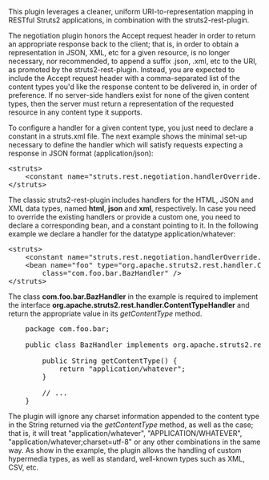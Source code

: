 This plugin leverages a cleaner, uniform URI-to-representation mapping in RESTful Struts2 applications, in combination with the struts2-rest-plugin.

The negotiation plugin honors the Accept request header in order to return an appropriate response back to the client; that is, in order to obtain a representation in JSON, XML, etc for a given resource, is no longer necessary, nor recommended, to append a suffix .json, .xml, etc to the URI, as promoted by the struts2-rest-plugin. Instead, you are expected to include the Accept request header with a comma-separated list of the content types you'd like the response content to be delivered in, in order of preference. If no server-side handlers exist for none of the given content types, then the server must return a representation of the requested resource in any content type it supports.

To configure a handler for a given content type, you just need to declare a constant in a struts.xml file. The next example shows the minimal set-up necessary to define the handler which will satisfy requests expecting a response in JSON format (application/json):

<pre>&lt;struts>
    &lt;constant name="struts.rest.negotiation.handlerOverride.application/json" value="json" />
&lt;/struts></pre>

The classic struts2-rest-plugin includes handlers for the HTML, JSON and XML data types, named <b>html</b>, <b>json</b> and <b>xml</b>, respectively. In case you need to override the existing handlers or provide a custom one, you need to declare a corresponding bean, and a constant pointing to it. In the following example we declare a handler for the datatype application/whatever:

<pre>&lt;struts>
    &lt;constant name="struts.rest.negotiation.handlerOverride.application/whatever" value="foo" />
    &lt;bean name="foo" type="org.apache.struts2.rest.handler.ContentTypeHandler"
        class="com.foo.bar.BazHandler" />
&lt;/struts></pre>

The class <b>com.foo.bar.BazHandler</b> in the example is required to implement the interface <b>org.apache.struts2.rest.handler.ContentTypeHandler</b> and return the appropriate value in its <i>getContentType</i> method.

<pre>
    package com.foo.bar;
    
    public class BazHandler implements org.apache.struts2.rest.handler.ContentTypeHandler {
        
        public String getContentType() {
            return "application/whatever";
        }
        
        // ...
    }
</pre>

The plugin will ignore any charset information appended to the content type in the String returned via the <i>getContentType</i> method, as well as the case; that is, it will treat "application/whatever", "APPLICATION/WHATEVER", "application/whatever;charset=utf-8" or any other combinations in the same way. As show in the example, the plugin allows the handling of custom hypermedia types, as well as standard, well-known types such as XML, CSV, etc.
